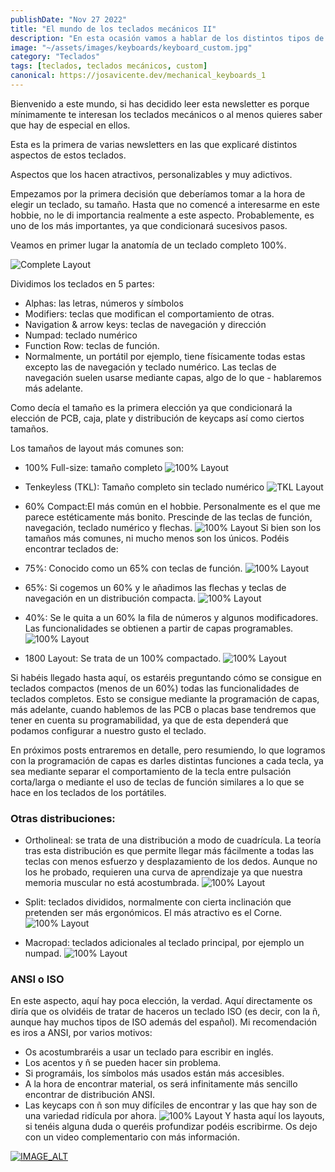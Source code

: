 ```yaml
---
publishDate: "Nov 27 2022"
title: "El mundo de los teclados mecánicos II"
description: "En esta ocasión vamos a hablar de los distintos tipos de layouts que podemos encontrar."
image: "~/assets/images/keyboards/keyboard_custom.jpg"
category: "Teclados"
tags: [teclados, teclados mecánicos, custom]
canonical: https://josavicente.dev/mechanical_keyboards_1
---
```



Bienvenido a este mundo, si has decidido leer esta newsletter es porque mínimamente te interesan los teclados mecánicos o al menos quieres saber que hay de especial en ellos.

Esta es la primera de varias newsletters en las que explicaré distintos aspectos de estos teclados.

Aspectos que los hacen atractivos, personalizables y muy adictivos.

Empezamos por la primera decisión que deberíamos tomar a la hora de elegir un teclado, su tamaño. Hasta que no comencé a interesarme en este hobbie, no le di importancia realmente a este aspecto. Probablemente, es uno de los más importantes, ya que condicionará sucesivos pasos.

Veamos en primer lugar la anatomía de un teclado completo 100%.

![Complete Layout](https://github.com/josavicente/josavicente-dev/blob/main/src/assets/images/keyboards/layout.jpg?raw=true)

Dividimos los teclados en 5 partes:

- Alphas: las letras, números y símbolos
- Modifiers: teclas que modifican el comportamiento de otras.
- Navigation & arrow keys: teclas de navegación y dirección
- Numpad: teclado numérico
- Function Row: teclas de función.
- Normalmente, un portátil por ejemplo, tiene físicamente todas estas excepto las de navegación y teclado numérico. Las teclas de navegación suelen usarse mediante capas, algo de lo que - hablaremos más adelante.

Como decía el tamaño es la primera elección ya que condicionará la elección de PCB, caja, plate y distribución de keycaps así como ciertos tamaños.

Los tamaños de layout más comunes son:

- 100% Full-size: tamaño completo
![100% Layout](https://github.com/josavicente/josavicente-dev/blob/main/src/assets/images/keyboards/layout100.jpg?raw=true)
- Tenkeyless (TKL): Tamaño completo sin teclado numérico
![TKL Layout](https://github.com/josavicente/josavicente-dev/blob/main/src/assets/images/keyboards/layoutTKL.jpg?raw=true)
- 60% Compact:El más común en el hobbie. Personalmente es el que me parece estéticamente más bonito. Prescinde de las teclas de función, navegación, teclado numérico y flechas.
![100% Layout](https://github.com/josavicente/josavicente-dev/blob/main/src/assets/images/keyboards/layout60.jpg?raw=true)
Si bien son los tamaños más comunes, ni mucho menos son los únicos. Podéis encontrar teclados de:

- 75%: Conocido como un 65% con teclas de función.
![100% Layout](https://github.com/josavicente/josavicente-dev/blob/main/src/assets/images/keyboards/layout70.jpg?raw=true)
- 65%: Si cogemos un 60% y le añadimos las flechas y teclas de navegación en un distribución compacta.
![100% Layout](https://github.com/josavicente/josavicente-dev/blob/main/src/assets/images/keyboards/layout65.jpg?raw=true)
- 40%: Se le quita a un 60% la fila de números y algunos modificadores. Las funcionalidades se obtienen a partir de capas programables.
![100% Layout](https://github.com/josavicente/josavicente-dev/blob/main/src/assets/images/keyboards/layout40.jpg?raw=true)
- 1800 Layout: Se trata de un 100% compactado.
![100% Layout](https://github.com/josavicente/josavicente-dev/blob/main/src/assets/images/keyboards/layout1800.jpg?raw=true)

Si habéis llegado hasta aquí, os estaréis preguntando cómo se consigue en teclados compactos (menos de un 60%) todas las funcionalidades de teclados completos. Esto se consigue mediante la programación de capas, más adelante, cuando hablemos de las PCB o placas base tendremos que tener en cuenta su programabilidad, ya que de esta dependerá que podamos configurar a nuestro gusto el teclado.

En próximos posts entraremos en detalle, pero resumiendo, lo que logramos con la programación de capas es darles distintas funciones a cada tecla, ya sea mediante separar el comportamiento de la tecla entre pulsación corta/larga o mediante el uso de teclas de función similares a lo que se hace en los teclados de los portátiles.

### Otras distribuciones:

- Ortholineal: se trata de una distribución a modo de cuadrícula. La teoría tras esta distribución es que permite llegar más fácilmente a todas las teclas con menos esfuerzo y desplazamiento de los dedos. Aunque no los he probado, requieren una curva de aprendizaje ya que nuestra memoria muscular no está acostumbrada.
![100% Layout](https://github.com/josavicente/josavicente-dev/blob/main/src/assets/images/keyboards/layoutOrto.jpg?raw=true)

- Split: teclados divididos, normalmente con cierta inclinación que pretenden ser más ergonómicos. El más atractivo es el Corne.
![100% Layout](https://github.com/josavicente/josavicente-dev/blob/main/src/assets/images/keyboards/Split.jpg?raw=true)

- Macropad: teclados adicionales al teclado principal, por ejemplo un numpad.
![100% Layout](https://github.com/josavicente/josavicente-dev/blob/main/src/assets/images/keyboards/macropad.jpg?raw=true)

### ANSI o ISO

En este aspecto, aquí hay poca elección, la verdad. Aquí directamente os diría que os olvidéis de tratar de haceros un teclado ISO (es decir, con la ñ, aunque hay muchos tipos de ISO además del español). Mi recomendación es iros a ANSI, por varios motivos:

- Os acostumbraréis a usar un teclado para escribir en inglés.
- Los acentos y ñ se pueden hacer sin problema.
- Si programáis, los símbolos más usados están más accesibles.
- A la hora de encontrar material, os será infinitamente más sencillo encontrar de distribución ANSI.
- Las keycaps con ñ son muy difíciles de encontrar y las que hay son de una variedad ridícula por ahora.
![100% Layout](https://github.com/josavicente/josavicente-dev/blob/main/src/assets/images/keyboards/AnsivsISO.jpg?raw=true)
Y hasta aquí los layouts, si tenéis alguna duda o queréis profundizar podéis escribirme. Os dejo con un video complementario con más información.

[![IMAGE_ALT](https://img.youtube.com/vi/GxS30X_unjU/maxresdefault.jpg)](https://youtu.be/GxS30X_unjU)
